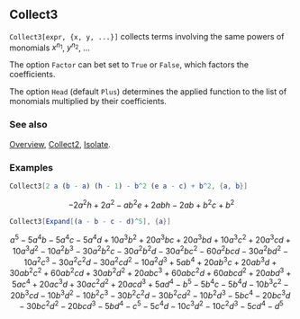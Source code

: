 ## Collect3

`Collect3[expr, {x, y, ...}]` collects terms involving the same powers of monomials $x^{n_1}$, $y^{n_2}$, ...

The option `Factor` can bet set to `True` or `False`, which factors the coefficients.

The option `Head` (default `Plus`) determines the applied function to the list of monomials  multiplied by their coefficients.

### See also

[Overview](Extra/FeynCalc.md), [Collect2](Collect2.md), [Isolate](Isolate.md).

### Examples

```mathematica
Collect3[2 a (b - a) (h - 1) - b^2 (e a - c) + b^2, {a, b}]
```

$$-2 a^2 h+2 a^2-a b^2 e+2 a b h-2 a b+b^2 c+b^2$$

```mathematica
Collect3[Expand[(a - b - c - d)^5], {a}]
```

$$a^5-5 a^4 b-5 a^4 c-5 a^4 d+10 a^3 b^2+20 a^3 b c+20 a^3 b d+10 a^3 c^2+20 a^3 c d+10 a^3 d^2-10 a^2 b^3-30 a^2 b^2 c-30 a^2 b^2 d-30 a^2 b c^2-60 a^2 b c d-30 a^2 b d^2-10 a^2 c^3-30 a^2 c^2 d-30 a^2 c d^2-10 a^2 d^3+5 a b^4+20 a b^3 c+20 a b^3 d+30 a b^2 c^2+60 a b^2 c d+30 a b^2 d^2+20 a b c^3+60 a b c^2 d+60 a b c d^2+20 a b d^3+5 a c^4+20 a c^3 d+30 a c^2 d^2+20 a c d^3+5 a d^4-b^5-5 b^4 c-5 b^4 d-10 b^3 c^2-20 b^3 c d-10 b^3 d^2-10 b^2 c^3-30 b^2 c^2 d-30 b^2 c d^2-10 b^2 d^3-5 b c^4-20 b c^3 d-30 b c^2 d^2-20 b c d^3-5 b d^4-c^5-5 c^4 d-10 c^3 d^2-10 c^2 d^3-5 c d^4-d^5$$
